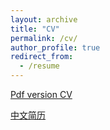 ```yaml
---
layout: archive
title: "CV"
permalink: /cv/
author_profile: true
redirect_from:
  - /resume
---
```



[Pdf version CV](http://cxh42.github.io/files/CV.pdf)

[中文简历](http://cxh42.github.io/files/CNCV322.pdf)